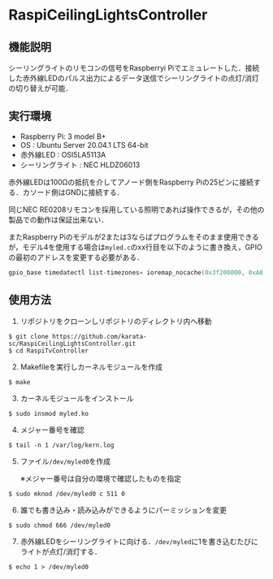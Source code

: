 # RaspiCeilingLightsController

機能説明
---
シーリングライトのリモコンの信号をRaspberryi Piでエミュレートした．接続した赤外線LEDのパルス出力によるデータ送信でシーリングライトの点灯/消灯の切り替えが可能．

実行環境
---
* Raspberry Pi: 3 model B+
* OS : Ubuntu Server 20.04.1 LTS 64-bit
* 赤外線LED : OSI5LA5113A
* シーリングライト : NEC HLDZ06013

赤外線LEDは100Ωの抵抗を介してアノード側をRaspberry Piの25ピンに接続する．カソード側はGNDに接続する．

同じNEC RE0208リモコンを採用している照明であれば操作できるが，その他の製品での動作は保証出来ない．

またRaspberry Piのモデルが2または3ならばプログラムをそのまま使用できるが，モデル4を使用する場合は`myled.c`のxx行目を以下のように書き換え，GPIOの最初のアドレスを変更する必要がある．

```c:myled.c
gpio_base timedatectl list-timezones= ioremap_nocache(0x3f200000, 0xA0); //original:0x3f200000
```

使用方法
---
1. リポジトリをクローンしリポジトリのディレクトリ内へ移動
```
$ git clone https://github.com/karata-sc/RaspiCeilingLightsController.git
$ cd RaspiTvController
```

2. Makefileを実行しカーネルモジュールを作成


```
$ make
```
3. カーネルモジュールをインストール

```
$ sudo insmod myled.ko
```

4. メジャー番号を確認

```
$ tail -n 1 /var/log/kern.log
```
<!--Nov 30 14:07:21 ubuntu kernel: [19904.146763] /home/ubuntu/RaspiCeilingLightsController/myled.c is loaded. major:511-->
5. ファイル`/dev/myled0`を作成

    ※メジャー番号は自分の環境で確認したものを指定
```
$ sudo mknod /dev/myled0 c 511 0
```

6. 誰でも書き込み・読み込みができるようにパーミッションを変更

```
$ sudo chmod 666 /dev/myled0
```

7. 赤外線LEDをシーリングライトに向ける．`/dev/myled`に1を書き込むたびにライトが点灯/消灯する．


```
$ echo 1 > /dev/myled0
```
